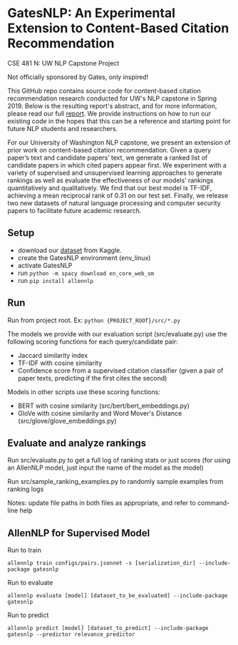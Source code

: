 # GatesNLP: An Experimental Extension to Content-Based Citation Recommendation
CSE 481 N: UW NLP Capstone Project

Not officially sponsored by Gates, only inspired!

This GitHub repo contains source code for content-based citation recommendation research conducted for UW's NLP capstone in Spring 2019.
Below is the resulting report's abstract, and for more information, please read our
full [report](https://github.com/mitalipalekar/GatesNLP/blob/master/GatesNLP_CSE_481_N_Final_Report.pdf).
We provide instructions on how to run our existing code in the hopes that this can be a reference and starting point for
future NLP students and researchers.

For our University of Washington NLP capstone, we present an extension of prior work on content-based citation recommendation. Given a query paper’s text and candidate papers’ text, we generate a ranked list of candidate papers in which cited papers appear first. We experiment with a variety of supervised and unsupervised learning approaches to generate rankings as well as evaluate the effectiveness of our models’ rankings quantitatively and qualitatively. We find that our best model is TF-IDF, achieving a mean reciprocal rank of 0.31 on our test set. Finally, we release two new datasets of natural language processing and computer security papers to facilitate future academic research.

## Setup
- download our [dataset](https://www.kaggle.com/mitalipalekar/gatesnlp) from Kaggle.
- create the GatesNLP environment (env_linux)
- activate GatesNLP
- run `python -m spacy download en_core_web_sm`
- run `pip install allennlp`

## Run
Run from project root. Ex: `python {PROJECT_ROOT}/src/*.py`

The models we provide with our evaluation script (src/evaluate.py) use the following scoring functions for each query/candidate pair:
- Jaccard similarity index
- TF-IDF with cosine similarity
- Confidence score from a supervised citation classifier (given a pair of paper texts, predicting if the first cites the second)

Models in other scripts use these scoring functions:
- BERT with cosine similarity (src/bert/bert_embeddings.py)
- GloVe with cosine similarity and Word Mover's Distance (src/glove/glove_embeddings.py)


## Evaluate and analyze rankings
Run src/evaluate.py to get a full log of ranking stats or just scores (for using an AllenNLP model,
just input the name of the model as the model)

Run src/sample_ranking_examples.py to randomly sample examples from ranking logs

Notes: update file paths in both files as appropriate, and refer to command-line help

## AllenNLP for Supervised Model

Run to train

`allennlp train configs/pairs.jsonnet -s [serialization_dir] --include-package gatesnlp`

Run to evaluate

`allennlp evaluate [model] [dataset_to_be_evaluated] --include-package gatesnlp`

Run to predict

`allennlp predict [model] [dataset_to_predict] --include-package gatesnlp --predictor relevance_predictor`
